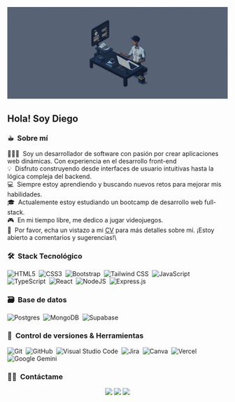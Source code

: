 <img alt="Night Coding" src="./cu-chatbot.gif" width='600'/><h2>Hola! Soy Diego</h2>
<!-- ## 👋 &nbsp;Hola! Soy Diego Abanto -->

### ☕︎ &nbsp;Sobre mí

👨🏻‍💻 &nbsp;Soy un desarrollador de software con pasión por crear aplicaciones web dinámicas. Con experiencia en el desarrollo front-end\
💡 &nbsp;Disfruto construyendo desde interfaces de usuario intuitivas hasta la lógica compleja del backend.\
💻 &nbsp;Siempre estoy aprendiendo y buscando nuevos retos para mejorar mis habilidades.\
🎓 &nbsp;Actualemente estoy estudiando un bootcamp de desarrollo web full-stack.\
🎮 &nbsp;En mi tiempo libre, me dedico a jugar videojuegos.\
📄 &nbsp;Por favor, echa un vistazo a mi [CV](https://drive.google.com/file/d/1c01TfHn0r3cNul0qPtzjanrZwgDQ8v0l/view) para más detalles sobre mí. ¡Estoy abierto a comentarios y sugerencias!\

### 🛠 &nbsp;Stack Tecnológico

![HTML5](https://img.shields.io/badge/html5-%23E34F26.svg?logo=html5&logoColor=white)&nbsp;
![CSS3](https://img.shields.io/badge/CSS-639?logo=css&logoColor=fff)&nbsp;
![Bootstrap](https://img.shields.io/badge/Bootstrap-7952B3?logo=bootstrap&logoColor=fff)&nbsp;
![Tailwind CSS](https://img.shields.io/badge/Tailwind%20CSS-%2338B2AC.svg?logo=tailwind-css&logoColor=white)&nbsp;
![JavaScript](https://img.shields.io/badge/JavaScript-F7DF1E?logo=javascript&logoColor=000)&nbsp;
![TypeScript](https://img.shields.io/badge/TypeScript-blue?logo=typescript&logoColor=white)&nbsp;
![React](https://img.shields.io/badge/React-%2320232a.svg?logo=react&logoColor=%2361DAFB)&nbsp;
![NodeJS](https://img.shields.io/badge/Node.js-6DA55F?logo=node.js&logoColor=white)&nbsp;
![Express.js](https://img.shields.io/badge/Express.js-%23404d59.svg?logo=express&logoColor=%2361DAFB)&nbsp;

### 🗃 &nbsp;Base de datos
![Postgres](https://img.shields.io/badge/Postgres-%23316192.svg?logo=postgresql&logoColor=white)&nbsp;
![MongoDB](https://img.shields.io/badge/MongoDB-%234ea94b.svg?logo=mongodb&logoColor=white)&nbsp;
![Supabase](https://img.shields.io/badge/Supabase-3FCF8E?logo=supabase&logoColor=fff)&nbsp;

### 🧰 &nbsp;Control de versiones & Herramientas
![Git](https://img.shields.io/badge/Git-F05032?logo=git&logoColor=fff)&nbsp;
![GitHub](https://img.shields.io/badge/GitHub-%23121011.svg?logo=github&logoColor=white)&nbsp;
![Visual Studio Code](https://custom-icon-badges.demolab.com/badge/Visual%20Studio%20Code-0078d7.svg?logo=vsc&logoColor=white)&nbsp;
![Jira](https://img.shields.io/badge/Jira-0052CC?logo=jira&logoColor=fff)&nbsp;
![Canva](https://img.shields.io/badge/Canva-%2300C4CC.svg?&logo=Canva&logoColor=white)&nbsp;
![Vercel](https://img.shields.io/badge/Vercel-%23000000.svg?logo=vercel&logoColor=white)&nbsp;
![Google Gemini](https://img.shields.io/badge/Google%20Gemini-886FBF?logo=googlegemini&logoColor=fff)&nbsp;

### 🤝🏻 &nbsp;Contáctame
<p align="center">
<a href="https://diegoam-dev.vercel.app"><img src="https://img.shields.io/badge/Portafolio-4285F4?logo=GoogleChrome&logoColor=white"/></a>
<a href="https://linkedin.com/in/diegoabantomendoza"><img src="https://custom-icon-badges.demolab.com/badge/diegoabantomendoza-0A66C2?logo=linkedin-white&logoColor=fff"/></a>
<a href="mailto:diegoabm.dev@gmail.com"><img src="https://img.shields.io/badge/-diegoabm.dev@gmail.com-D14836?style=flat&logo=Gmail&logoColor=white"/></a>
</p>
